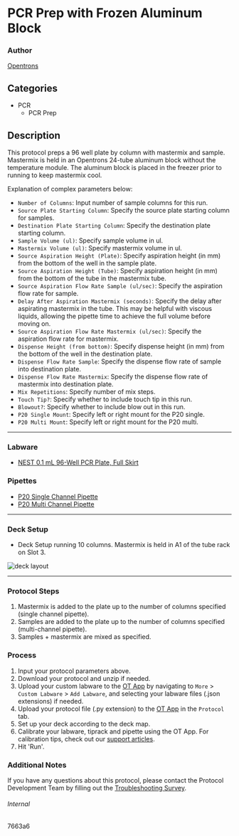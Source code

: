 # PCR Prep with Frozen Aluminum Block

### Author
[Opentrons](https://opentrons.com/)

## Categories
* PCR
	* PCR Prep

## Description
This protocol preps a 96 well plate by column with mastermix and sample. Mastermix is held in an Opentrons 24-tube aluminum block without the temperature module. The aluminum block is placed in the freezer prior to running to keep mastermix cool.


Explanation of complex parameters below:
* `Number of Columns`: Input number of sample columns for this run.
* `Source Plate Starting Column`: Specify the source plate starting column for samples.
* `Destination Plate Starting Column`: Specify the destination plate starting column.
* `Sample Volume (ul)`: Specify sample volume in ul.
* `Mastermix Volume (ul)`: Specify mastermix volume in ul.
* `Source Aspiration Height (Plate)`: Specify aspiration height (in mm) from the bottom of the well in the sample plate.
* `Source Aspiration Height (Tube)`: Specify aspiration height (in mm) from the bottom of the tube in the mastermix tube.
* `Source Aspiration Flow Rate Sample (ul/sec)`: Specify the aspiration flow rate for sample.
* `Delay After Aspiration Mastermix (seconds)`: Specify the delay after aspirating mastermix in the tube. This may be helpful with viscous liquids, allowing the pipette time to achieve the full volume before moving on.
* `Source Aspiration Flow Rate Mastermix (ul/sec)`: Specify the aspiration flow rate for mastermix.
* `Dispense Height (from bottom)`: Specify dispense height (in mm) from the bottom of the well in the destination plate.
* `Dispense Flow Rate Sample`: Specify the dispense flow rate of sample into destination plate.
* `Dispense Flow Rate Mastermix`: Specify the dispense flow rate of mastermix into destination plate.
* `Mix Repetitions`: Specify number of mix steps.
* `Touch Tip?`: Specify whether to include touch tip in this run.
* `Blowout?`: Specify whether to include blow out in this run.
* `P20 Single Mount`: Specify left or right mount for the P20 single.
* `P20 Multi Mount`: Specify left or right mount for the P20 multi.




---

### Labware
* [NEST 0.1 mL 96-Well PCR Plate, Full Skirt](https://shop.opentrons.com/collections/lab-plates/products/nest-0-1-ml-96-well-pcr-plate-full-skirt)

### Pipettes
* [P20 Single Channel Pipette](https://shop.opentrons.com/collections/ot-2-robot/products/single-channel-electronic-pipette)
* [P20 Multi Channel Pipette](https://shop.opentrons.com/collections/ot-2-robot/products/8-channel-electronic-pipette)


---

### Deck Setup
* Deck Setup running 10 columns. Mastermix is held in A1 of the tube rack on Slot 3.

![deck layout](https://opentrons-protocol-library-website.s3.amazonaws.com/custom-README-images/Screen+Shot+2021-06-29+at+11.23.20+AM.png)

---

### Protocol Steps
1. Mastermix is added to the plate up to the number of columns specified (single channel pipette).
2. Samples are added to the plate up to the number of columns specified (multi-channel pipette).
3. Samples + mastermix are mixed as specified.

### Process
1. Input your protocol parameters above.
2. Download your protocol and unzip if needed.
3. Upload your custom labware to the [OT App](https://opentrons.com/ot-app) by navigating to `More` > `Custom Labware` > `Add Labware`, and selecting your labware files (.json extensions) if needed.
4. Upload your protocol file (.py extension) to the [OT App](https://opentrons.com/ot-app) in the `Protocol` tab.
5. Set up your deck according to the deck map.
6. Calibrate your labware, tiprack and pipette using the OT App. For calibration tips, check out our [support articles](https://support.opentrons.com/en/collections/1559720-guide-for-getting-started-with-the-ot-2).
7. Hit 'Run'.

### Additional Notes
If you have any questions about this protocol, please contact the Protocol Development Team by filling out the [Troubleshooting Survey](https://protocol-troubleshooting.paperform.co/).

###### Internal
7663a6
